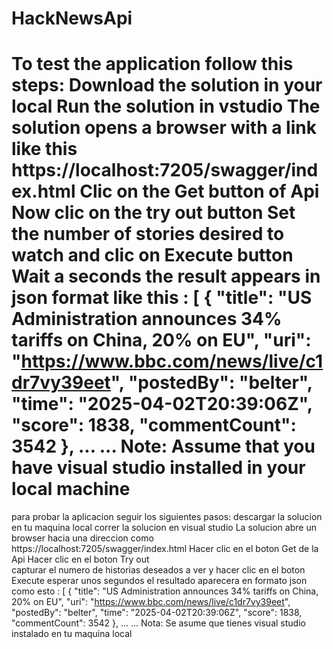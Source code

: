 # HackNewsApi
To test the application follow this steps:
Download the solution in your local
Run the solution in vstudio 
The solution opens a browser with a link like this https://localhost:7205/swagger/index.html
Clic on the Get button of Api 
Now clic on the try out button 
Set the number of stories desired to watch and clic on Execute button
Wait a seconds the result appears in json format like this :
[
  {
    "title": "US Administration announces 34% tariffs on China, 20% on EU",
    "uri": "https://www.bbc.com/news/live/c1dr7vy39eet",
    "postedBy": "belter",
    "time": "2025-04-02T20:39:06Z",
    "score": 1838,
    "commentCount": 3542
  },
  ...
  ...
Note:  Assume that you have visual studio installed in your local machine
=========================================================================

para probar la aplicacion seguir los siguientes pasos:
descargar la solucion en tu maquina local
correr la solucion en visual studio 
La solucion abre un browser hacia una direccion como https://localhost:7205/swagger/index.html
Hacer clic en el boton Get de la Api 
Hacer clic en el boton Try out  
capturar el numero de historias deseados a ver  y hacer clic en el boton Execute
esperar unos segundos el resultado aparecera en formato json como esto :
[
  {
    "title": "US Administration announces 34% tariffs on China, 20% on EU",
    "uri": "https://www.bbc.com/news/live/c1dr7vy39eet",
    "postedBy": "belter",
    "time": "2025-04-02T20:39:06Z",
    "score": 1838,
    "commentCount": 3542
  },
  ...
  ...
Nota:  Se asume que tienes visual studio instalado en tu maquina local 
